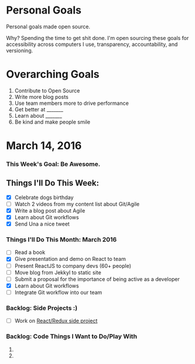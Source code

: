 Personal Goals
==============

Personal goals made open source.

Why? Spending the time to get shit done. I'm open sourcing these goals for accessibility across computers I use, transparency, accountability, and versioning.

# Overarching Goals
1. Contribute to Open Source
2. Write more blog posts
3. Use team members more to drive performance
4. Get better at _______
5. Learn about _______
6. Be kind and make people smile

# March 14, 2016

### This Week's Goal: Be Awesome.

## Things I'll Do This Week:
- [x] Celebrate dogs birthday
- [ ] Watch 2 videos from my content list about Git/Agile
- [X] Write a blog post about Agile
- [X] Learn about Git workflows
- [X] Send Una a nice tweet

### Things I'll Do This Month: March 2016
- [ ] Read a book
- [x] Give presentation and demo on React to team
- [ ] Present ReactJS to company devs (60+ people)
- [ ] Move blog from Jekkyl to static site
- [ ] Submit a proposal for the importance of being active as a developer
- [X] Learn about Git workflows
- [ ] Integrate Git workflow into our team

### Backlog: Side Projects :)
- [ ] Work on [React/Redux side project](http://google.com)

### Backlog: Code Things I Want to Do/Play With
1. 
2. 
